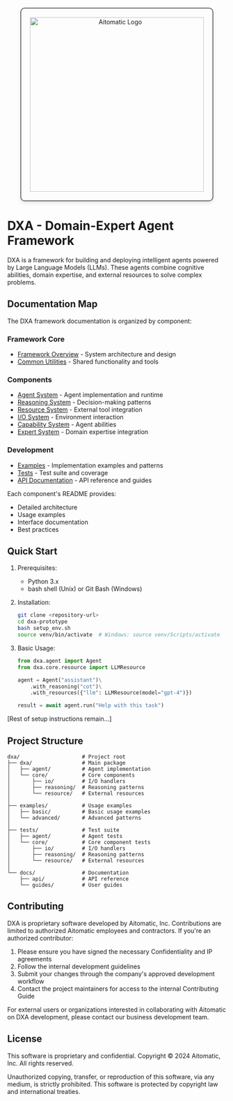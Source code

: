 <!-- markdownlint-disable MD041 -->
<!-- markdownlint-disable MD033 -->
<p align="center">
  <img src="https://cdn.prod.website-files.com/62a10970901ba826988ed5aa/62d942adcae82825089dabdb_aitomatic-logo-black.png" alt="Aitomatic Logo" width="400" style="border: 2px solid #666; border-radius: 10px; padding: 20px; box-shadow: 0 4px 8px rgba(0,0,0,0.1);"/>
</p>

# DXA - Domain-Expert Agent Framework

DXA is a framework for building and deploying intelligent agents powered by Large Language Models (LLMs). These agents combine cognitive abilities, domain expertise, and external resources to solve complex problems.

## Documentation Map

The DXA framework documentation is organized by component:

### Framework Core

- [Framework Overview](dxa/README.md) - System architecture and design
- [Common Utilities](dxa/common/README.md) - Shared functionality and tools

### Components

- [Agent System](dxa/agent/README.md) - Agent implementation and runtime
- [Reasoning System](dxa/core/reasoning/README.md) - Decision-making patterns
- [Resource System](dxa/core/resource/README.md) - External tool integration
- [I/O System](dxa/core/io/README.md) - Environment interaction
- [Capability System](dxa/core/capability/README.md) - Agent abilities
- [Expert System](dxa/expert/README.md) - Domain expertise integration

### Development

- [Examples](examples/README.md) - Implementation examples and patterns
- [Tests](tests/README.md) - Test suite and coverage
- [API Documentation](docs/README.md) - API reference and guides

Each component's README provides:

- Detailed architecture
- Usage examples
- Interface documentation
- Best practices

## Quick Start

1. Prerequisites:
   - Python 3.x
   - bash shell (Unix) or Git Bash (Windows)

2. Installation:

   ```bash
   git clone <repository-url>
   cd dxa-prototype
   bash setup_env.sh
   source venv/bin/activate  # Windows: source venv/Scripts/activate
   ```

3. Basic Usage:

   ```python
   from dxa.agent import Agent
   from dxa.core.resource import LLMResource

   agent = Agent("assistant")\
       .with_reasoning("cot")\
       .with_resources({"llm": LLMResource(model="gpt-4")})
   
   result = await agent.run("Help with this task")
   ```

[Rest of setup instructions remain...]

## Project Structure

```text
dxa/                    # Project root
├── dxa/                # Main package
│   ├── agent/          # Agent implementation
│   └── core/           # Core components
│       ├── io/         # I/O handlers
│       ├── reasoning/  # Reasoning patterns
│       └── resource/   # External resources
│
├── examples/           # Usage examples
│   ├── basic/          # Basic usage examples
│   └── advanced/       # Advanced patterns
│
├── tests/              # Test suite
│   ├── agent/          # Agent tests
│   └── core/           # Core component tests
│       ├── io/         # I/O handlers
│       ├── reasoning/  # Reasoning patterns
│       └── resource/   # External resources
│
└── docs/               # Documentation
    ├── api/            # API reference
    └── guides/         # User guides
```

## Contributing

DXA is proprietary software developed by Aitomatic, Inc. Contributions are limited to authorized Aitomatic employees and contractors. If you're an authorized contributor:

1. Please ensure you have signed the necessary Confidentiality and IP agreements
2. Follow the internal development guidelines
3. Submit your changes through the company's approved development workflow
4. Contact the project maintainers for access to the internal Contributing Guide

For external users or organizations interested in collaborating with Aitomatic on DXA development, please contact our business development team.

## License

This software is proprietary and confidential. Copyright © 2024 Aitomatic, Inc. All rights reserved.

Unauthorized copying, transfer, or reproduction of this software, via any medium, is strictly prohibited. This software is protected by copyright law and international treaties.
